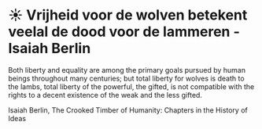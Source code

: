 # ☀️ Vrijheid voor de wolven betekent veelal de dood voor de lammeren - Isaiah Berlin
Both liberty and equality are among the primary goals pursued by human beings throughout many centuries; but total liberty for wolves is death to the lambs, total liberty of the powerful, the gifted, is not compatible with the rights to a decent existence of the weak and the less gifted.

Isaiah Berlin, The Crooked Timber of Humanity: Chapters in the History of Ideas